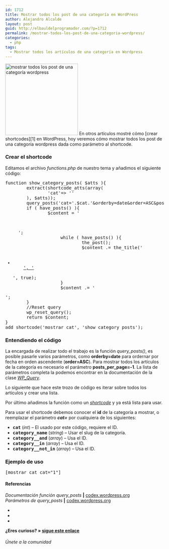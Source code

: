 ```yaml
---
id: 1712
title: Mostrar todos los post de una categoría en WordPress
author: Alejandro Alcalde
layout: post
guid: http://elbauldelprogramador.com/?p=1712
permalink: /mostrar-todos-los-post-de-una-categoria-wordpress/
categories:
  - php
tags:
  - Mostrar todos los artículos de una categoría en Wordpress
---
```

<img src="http://elbauldelprogramador.com/content/uploads/2013/07/wordpress.png" alt="mostrar todos los post de una categoría wordpress" width="231" height="228" class="thumbnail alignleft size-full wp-image-1757" />  
En otros artículos mostré cómo [crear shortcodes][1] en WordPress, hoy veremos cómo mostrar todos los post de una categoría wordpress dada como parámetro al shortcode.

  
<!--more-->

### Crear el shortcode

Editamos el archivo *functions.php* de nuestro tema y añadimos el siguiente código:

<pre lang="php">function show_category_posts( $atts ){
        extract(shortcode_atts(array(
                'cat'=> ''
        ), $atts));
        query_posts('cat='.$cat.'&#038;orderby=date&#038;order=ASC&#038;posts_per_page=-1');
        if ( have_posts() ){
                $content = '

<ul>
  ';
                  while ( have_posts() ){
                          the_post();
                          $content .= the_title('
  
  <li>
    <a href="'.get_permalink().'">', '</a>
  </li>', true);
                  }
                  $content .= '
</ul>';
        }
        //Reset query
        wp_reset_query();
        return $content;
}
add_shortcode('mostrar_cat', 'show_category_posts');
</pre>

### Entendiendo el código

La encargada de realizar todo el trabajo es la función *query_posts()*, es posible pasarle varios parámetros, como **orderby=date** para ordernar por fecha en orden ascendente (**order=ASC**). Para mostrar todos los artículos de la categoría es necesario el parámetro **posts\_per\_page=-1**. La lista de parámetros completa la podemos encontrar en la documentación de la clase *[WP_Query][2]*.

Lo siguiente que hace este trozo de código es iterar sobre todos los artículos y crear una lista. 

Por último añadimos la función como un *[shortcode][3]* y ya está lista para usar.

Para usar el shortcode debemos conocer el **id** de la categoría a mostrar, o reemplazar el parámetro ***cat=*** por cualquiera de los siguientes:

  * **<tt>cat</tt>** (*int*) &#8211; El usado por este código, requiere el ID. 
  * **<tt>category_name</tt>** (*string*) &#8211; Usar el slug de la categoría. 
  * **<tt>category__and</tt>** (*array*) &#8211; Usa el ID. 
  * **<tt>category__in</tt>** (*array*) &#8211; Usa el ID. 
  * **<tt>category__not_in</tt>** (*array*) &#8211; Usa el ID. 

### Ejemplo de uso

<pre>&#91;mostrar_cat cat="1"]
</pre>

#### Referencias

*Documentación función query_posts* **|** <a href="http://codex.wordpress.org/Function_Reference/query_posts" target="_blank">codex.wordpress.org</a>  
*Parámetros de query_posts* **|** <a href="http://codex.wordpress.org/Class_Reference/WP_Query#Parameters" target="_blank">codex.wordpress.org</a>

<div class="sharedaddy">
  <div class="sd-content">
    <ul>
      <li>
        <a class="hastip" rel="nofollow" href="http://twitter.com/home?status=Mostrar todos los post de una categoría en WordPress+http://elbauldelprogramador.com/mostrar-todos-los-post-de-una-categoria-wordpress/+V%C3%ADa+%40elbaulp" onclick="javascript:window.open(this.href, '', 'menubar=no,toolbar=no,resizable=yes,scrollbars=yes,height=600,width=600');return false;" title="Compartir en Twitter" target="_blank"><span class="iconbox-title"><i class="icon-twitter icon-2x"></i></span></a>
      </li>
      <li>
        <a class="hastip" rel="nofollow" href="http://www.facebook.com/sharer.php?u=http://elbauldelprogramador.com/mostrar-todos-los-post-de-una-categoria-wordpress/&t=Mostrar todos los post de una categoría en WordPress+http://elbauldelprogramador.com/mostrar-todos-los-post-de-una-categoria-wordpress/+V%C3%ADa+%40elbaulp" onclick="javascript:window.open(this.href, '', 'menubar=no,toolbar=no,resizable=yes,scrollbars=yes,height=600,width=600');return false;" title="Compartir en Facebook" target="_blank"><span class="iconbox-title"><i class="icon-facebook icon-2x"></i></span></a>
      </li>
      <li>
        <a class="hastip" rel="nofollow" href="https://plus.google.com/share?url=Mostrar todos los post de una categoría en WordPress+http://elbauldelprogramador.com/mostrar-todos-los-post-de-una-categoria-wordpress/+V%C3%ADa+%40elbaulp" onclick="javascript:window.open(this.href, '', 'menubar=no,toolbar=no,resizable=yes,scrollbars=yes,height=600,width=600');return false;" title="Compartir en G+" target="_blank"><span class="iconbox-title"><i class="icon-google-plus icon-2x"></i></span></a>
      </li>
    </ul>
  </div>
</div>

<span id="socialbottom" class="highlight style-2">

<p>
  <strong>¿Eres curioso? » <a onclick="javascript:_gaq.push(['_trackEvent','random','click-random']);" href="/index.php?random=1">sigue este enlace</a></strong>
</p>

<h6>
  Únete a la comunidad
</h6>

<div class="iconsc hastip" title="2240 seguidores">
  <a href="http://twitter.com/elbaulp" target="_blank"><i class="icon-twitter"></i></a>
</div>

<div class="iconsc hastip" title="2452 fans">
  <a href="http://facebook.com/elbauldelprogramador" target="_blank"><i class="icon-facebook"></i></a>
</div>

<div class="iconsc hastip" title="0 +1s">
  <a href="http://plus.google.com/+Elbauldelprogramador" target="_blank"><i class="icon-google-plus"></i></a>
</div>

<div class="iconsc hastip" title="Repositorios">
  <a href="http://github.com/algui91" target="_blank"><i class="icon-github"></i></a>
</div>

<div class="iconsc hastip" title="Feed RSS">
  <a href="http://elbauldelprogramador.com/feed" target="_blank"><i class="icon-rss"></i></a>
</div></span>

 [1]: http://elbauldelprogramador.com/how-to/como-crear-shortcodes-en-wordpress/
 [2]: http://codex.wordpress.org/Class_Reference/WP_Query#Parameters
 [3]: http://elbauldelprogramador.com/?s=shortcode